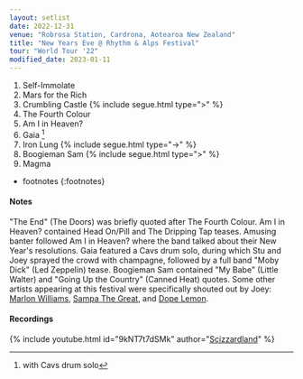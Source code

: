 ```yaml
---
layout: setlist
date: 2022-12-31
venue: "Robrosa Station, Cardrona, Aotearoa New Zealand"
title: "New Years Eve @ Rhythm & Alps Festival"
tour: "World Tour '22"
modified_date: 2023-01-11
---
```


1. Self-Immolate
2. Mars for the Rich
3. Crumbling Castle
   {% include segue.html type=">" %}
4. The Fourth Colour
5. Am I in Heaven?
6. Gaia
   [^1]
7. Iron Lung
   {% include segue.html type="->" %}
8. Boogieman Sam
   {% include segue.html type=">" %}
9. Magma

<!--snippet-->

* footnotes
{:footnotes}
[^1]: with Cavs drum solo

#### Notes

"The End" (The Doors) was briefly quoted after The Fourth Colour. Am I in Heaven? contained Head On/Pill and The Dripping Tap teases. Amusing banter followed Am I in Heaven? where the band talked about their New Year's resolutions. Gaia featured a Cavs drum solo, during which Stu and Joey sprayed the crowd with champagne, followed by a full band "Moby Dick" (Led Zeppelin) tease. Boogieman Sam contained "My Babe" (Little Walter) and "Going Up the Country" (Canned Heat) quotes. Some other artists appearing at this festival were specifically shouted out by Joey: [Marlon Williams](https://www.marlonwilliams.co.nz/), [Sampa The Great](https://sampathegreat.com/), and [Dope Lemon](https://www.dopelemon.com/). 


#### Recordings

{% include youtube.html id="9kNT7t7dSMk" author="[Scizzardland](https://www.youtube.com/@lavacard)" %}
